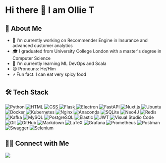 # Hi there 👋 I am Ollie T

## 🦊 About Me

- 🔭 I’m currently working on Recommender Engine in Insurance and advanced customer analytics
- 🎓 I graduated from University College London with a master's degree in Computer Science
- 🌱 I’m currently learning ML DevOps and Scala
- 😄 Pronouns: He/Him
- ⚡ Fun fact: I can eat very spicy food

## 🛠 Tech Stack

![Python](https://img.shields.io/badge/-Python-05122A?style=flat&logo=python)
![HTML](https://img.shields.io/badge/-HTML-05122A?style=flat&logo=HTML5)
![CSS](https://img.shields.io/badge/-CSS-05122A?style=flat&logo=CSS3&logoColor=1572B6)
![Flask](https://img.shields.io/badge/-Flask-05122A?style=flat&logo=flask)
![Electron](https://img.shields.io/badge/-Electron-05122A?style=flat&logo=Electron)
![FastAPI](https://img.shields.io/badge/-FastAPI-05122A?style=flat&logo=FastAPI)
![Nuxt.js](https://img.shields.io/badge/-Nuxt.js-05122A?style=flat&logo=nuxtdotjs)
![Ubuntu](https://img.shields.io/badge/-Ubuntu-05122A?style=flat&logo=Ubuntu)
![Docker](https://img.shields.io/badge/-Docker-05122A?style=flat&logo=Docker)
![Kubernetes](https://img.shields.io/badge/-Kubernetes-05122A?style=flat&logo=Kubernetes)
![Nginx](https://img.shields.io/badge/-Nginx-05122A?style=flat&logo=Nginx)
![Anaconda](https://img.shields.io/badge/-Anaconda-05122A?style=flat&logo=Anaconda)
![SQLite](https://img.shields.io/badge/-SQLite-05122A?style=flat&logo=SQLite)
![Neo4J](https://img.shields.io/badge/-Neo4J-05122A?style=flat&logo=Neo4J)
![Redis](https://img.shields.io/badge/-Redis-05122A?style=flat&logo=Redis)
![Kafka](https://img.shields.io/badge/-kafka-05122A?style=flat&logo=apachekafka)
![MySQL](https://img.shields.io/badge/-MySQL-05122A?style=flat&logo=MySQL)
![PostgreSQL](https://img.shields.io/badge/-PostgreSQL-05122A?style=flat&logo=postgresql)
![Elastic](https://img.shields.io/badge/-Elastic-05122A?style=flat&logo=Elastic)
![JWT](https://img.shields.io/badge/-JWT-05122A?style=flat&logo=JSON%20web%20tokens)
![Visual Studio Code](https://img.shields.io/badge/-Visual%20Studio%20Code-05122A?style=flat&logo=visual-studio-code&logoColor=007ACC)
![Git](https://img.shields.io/badge/-Git-05122A?style=flat&logo=git)
![GitHub](https://img.shields.io/badge/-GitHub-05122A?style=flat&logo=github)
![Markdown](https://img.shields.io/badge/-Markdown-05122A?style=flat&logo=markdown)
![LaTeX](https://img.shields.io/badge/-LaTeX-05122A?style=flat&logo=LaTeX)
![Grafana](https://img.shields.io/badge/-Grafana-05122A?style=flat&logo=Grafana)
![Prometheus](https://img.shields.io/badge/-Prometheus-05122A?style=flat&logo=Prometheus)
![Postman](https://img.shields.io/badge/-Postman-05122A?style=flat&logo=Postman)
![Swagger](https://img.shields.io/badge/-Swagger-05122A?style=flat&logo=swagger)
![Selenium](https://img.shields.io/badge/-Selenium-05122A?style=flat&logo=Selenium)

## 🤝🏻 Connect with Me

<p>
    <a href="mailto:oliver.fengtian@gmail.com"><img src="https://img.shields.io/badge/-Gmail-D14836?style=flat&logo=Gmail&logoColor=white"/></a>
</p>
